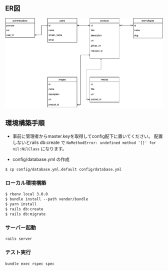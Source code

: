 ## ER図

![ER図](./erd.png)

## 環境構築手順
- 事前に管理者からmaster.keyを取得してconfig配下に置いてください。
配置しないとrails db:create で `NoMethodError: undefined method '[]' for nil:NilClass` になります。

- config/database.yml の作成
```
$ cp config/database.yml.default config/database.yml
```

### ローカル環境構築
```
$ rbenv local 3.0.0
$ bundle install --path vendor/bundle
$ yarn install
$ rails db:create
$ rails db:migrate
```
### サーバー起動
```
rails server
```

### テスト実行
```
bundle exec rspec spec
```
